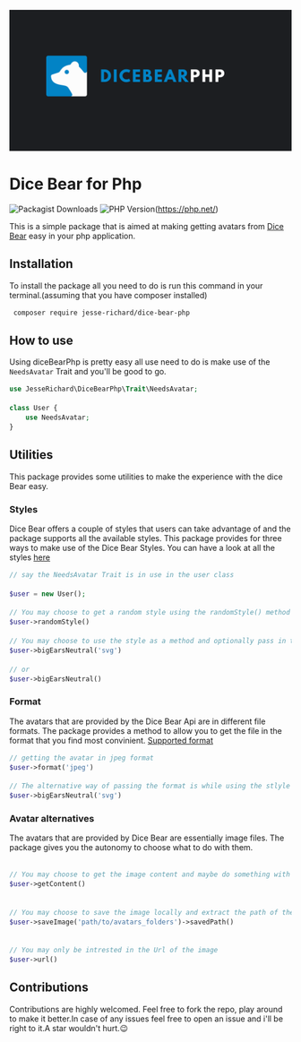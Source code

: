 

![Dice Bear Image](Images/certificate%20of.png)

# Dice Bear for Php
![Packagist Downloads](https://img.shields.io/packagist/dt/jesse-richard/dice-bear-php.svg)
![PHP Version](https://img.shields.io/badge/PHP-%3E%3D7.2-brightgreen.svg)(https://php.net/)

This is a simple package that is aimed at making getting avatars from [Dice Bear](dicebear.com) easy in your php application.


## Installation

To install the package all you need to do is run this command in your terminal.(assuming that you have composer installed)
```bash
 composer require jesse-richard/dice-bear-php
```


## How to use
Using diceBearPhp is pretty easy all use need to do is make use of the `NeedsAvatar` Trait and you'll be good to go.

```php
use JesseRichard\DiceBearPhp\Trait\NeedsAvatar;

class User {
    use NeedsAvatar;
}

```
## Utilities

This package provides some utilities to make the experience with the dice Bear easy. 

### Styles

Dice Bear offers a couple of styles that users can take advantage of and the package supports all the available styles. This package provides for three ways to make use of the Dice Bear Styles. You can have a look at all the styles [here](https://www.dicebear.com/styles/)

```php
// say the NeedsAvatar Trait is in use in the user class

$user = new User();

// You may choose to get a random style using the randomStyle() method like so
$user->randomStyle()

// You may choose to use the style as a method and optionally pass in the format you want it to be in using camelCase eg(big ears Neutral)
$user->bigEarsNeutral('svg')

// or 
$user->bigEarsNeutral()

```

### Format

The avatars that are provided by the Dice Bear Api are in different file formats. The package provides a method to allow you to get the file in the format that you find most convinient.
[Supported format](https://www.dicebear.com/how-to-use/http-api/#file-format)

```php
// getting the avatar in jpeg format
$user->format('jpeg')

// The alternative way of passing the format is while using the stlyle as a method as had been shown
$user->bigEarsNeutral('svg')

```

### Avatar alternatives

The avatars that are provided by Dice Bear are essentially image files. The package gives you the autonomy to choose what to do with them.

```php

// You may choose to get the image content and maybe do something with it
$user->getContent()


// You may choose to save the image locally and extract the path of the image
$user->saveImage('path/to/avatars_folders')->savedPath()


// You may only be intrested in the Url of the image
$user->url()

```
## Contributions

Contributions are highly welcomed. Feel free to fork the repo, play around to make it better.In case of any issues feel free to open an issue and i'll be right to it.A star wouldn't hurt.😉